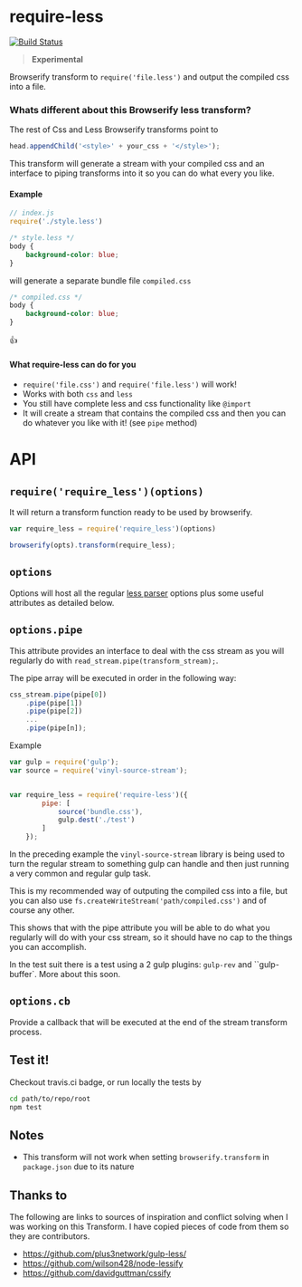 require-less
============

[![Build Status](https://travis-ci.org/franleplant/require-less.svg?branch=master)](https://travis-ci.org/franleplant/require-less)


> **Experimental**

Browserify transform to `require('file.less')`
and output the compiled css into a file.

### Whats different about this Browserify less transform?

The rest of Css and Less Browserify transforms point to 

```javascript
head.appendChild('<style>' + your_css + '</style>');
```


This transform will generate a stream with your compiled css
and an interface to piping transforms into it so you can do 
what every you like.


#### Example

```javascript
// index.js
require('./style.less')
```

```css
/* style.less */
body {
	background-color: blue;
}
```


will generate a separate bundle file `compiled.css`
```css
/* compiled.css */
body {
	background-color: blue;
}
```

:thumbsup:


#### What require-less can do for you

- `require('file.css')` and `require('file.less')` will work! 
- Works with both `css` and `less`
- You still have complete less and css functionality like `@import` 
- It will create a stream that contains the compiled css and then you can do whatever you like with it! (see `pipe` method)




# API

## `require('require_less')(options)`

It will return a transform function ready to be used by browserify.

```javascript
var require_less = require('require_less')(options)

browserify(opts).transform(require_less);
```


## `options`

Options will host all the regular [less parser](http://lesscss.org/usage/#command-line-usage) 
options plus some useful attributes as detailed below.

## `options.pipe`

This attribute provides an interface to deal with the css stream as you will regularly 
do with `read_stream.pipe(transform_stream);`.

The pipe array will be executed in order in the following way:
```javascript
css_stream.pipe(pipe[0])
	.pipe(pipe[1])
	.pipe(pipe[2])
	...
	.pipe(pipe[n]);
```

Example
```javascript
var gulp = require('gulp');
var source = require('vinyl-source-stream');


var require_less = require('require-less')({
		pipe: [
			source('bundle.css'), 
			gulp.dest('./test')
		]
	});
```


In the preceding example the `vinyl-source-stream` library is being used to turn 
the regular stream to something gulp can handle and then just running a very 
common and regular gulp task.

This is my recommended way of outputing the compiled css into a file, but you can also use
`fs.createWriteStream('path/compiled.css')` and of course any other. 

This shows that with the pipe attribute you will be able to do what you regularly 
will do with your css stream, so it should have no cap to the things you can accomplish.


In the test suit there is a test using a 2 gulp plugins: `gulp-rev` and ``gulp-buffer`. 
More about this soon.

## `options.cb`

Provide a callback that will be executed at the end of the stream transform process.



## Test it!

Checkout travis.ci badge, or run locally the tests by

```bash
cd path/to/repo/root
npm test
```

## Notes

- This transform will not work when setting `browserify.transform` in `package.json` due to its nature


## Thanks to

The following are links to sources of inspiration and conflict solving when I was
working on this Transform. I have copied pieces of code from them so they are 
contributors.

- https://github.com/plus3network/gulp-less/
- https://github.com/wilson428/node-lessify
- https://github.com/davidguttman/cssify